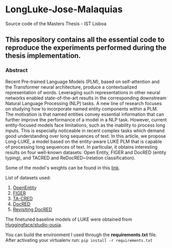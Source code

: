 # LongLuke-Jose-Malaquias
Source code of the Masters Thesis - IST Lisboa



## This repository contains all the essential code to reproduce the experiments performed during the thesis implementation. 

### **Abstract**
Recent Pre-trained Language Models (PLM), based on self-attention and the Transformer neural architecture, produce a contextualized representation of words. Leveraging such representations in other neural networks enabled state-of-the-art results in the corresponding downstream Natural Language Processing (NLP) tasks. A new line of research focuses on studying how to incorporate named entity components within a PLM. The motivation is that named entities convey essential information that can further improve the performance of a model in a NLP task. However, current entity-focused models face limitations, such as the inability to process long inputs. This is especially noticeable in recent complex tasks which demand good understanding over long sequences of text. In this article, we propose Long-LUKE, a model based on the entity-aware LUKE PLM that is capable of processing long sequences of text. In particular, it obtains interesting results on four well-known datasets: Open Entity, FIGER and DocRED (entity typing), and TACRED and ReDocRED~(relation classification).


Some of the model's weights can be found in this
[link](https://drive.google.com/drive/folders/1QX_3tfyu8A0C6HpOSnhgODJFQHpIIKZb?usp=share_link).

List of datasets used:
1. [OpenEntity](http://nlp.cs.washington.edu/entity_type/data/ultrafine_acl18.tar.gz)
2. [FIGER](https://github.com/xiaoling/figer/zipball/master)
3. [TA-CRED](https://nlp.stanford.edu/projects/tacred/#access)
4. [DocRED](https://github.com/thunlp/DocRED)
5. [Revisiting DocRED](https://github.com/tonytan48/Re-DocRED/tree/main/data)

The finetuned baseline models of LUKE were obtained from [Huggingface/studio-ousia](https://huggingface.co/studio-ousia).

You can build the environment I used through the **requirements.txt** file. After activating your virtualenv run:
`pip install -r requirements.txt`



